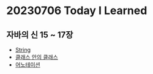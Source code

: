 # 20230706 Today I Learned
## 자바의 신 15 ~ 17장
* [String](../Java/string.md)
* [클래스 안의 클래스](../Java/nestedClass.md)
* [어노테이션](../Java/annotation.md)
